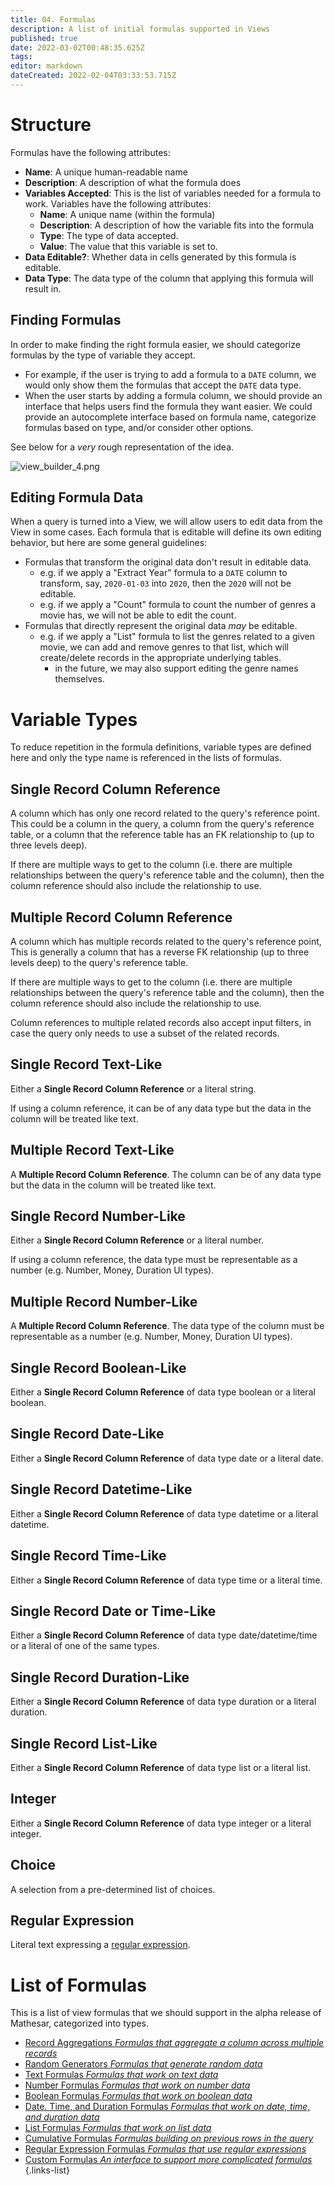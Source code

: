```yaml
---
title: 04. Formulas
description: A list of initial formulas supported in Views
published: true
date: 2022-03-02T00:48:35.625Z
tags: 
editor: markdown
dateCreated: 2022-02-04T03:33:53.715Z
---
```


# Structure

Formulas have the following attributes:
- **Name**: A unique human-readable name
- **Description**: A description of what the formula does
- **Variables Accepted**: This is the list of variables needed for a formula to work. Variables have the following attributes:
    - **Name**: A unique name (within the formula)
    - **Description**: A description of how the variable fits into the formula
    - **Type**: The type of data accepted.
    - **Value**: The value that this variable is set to.
- **Data Editable?**: Whether data in cells generated by this formula is editable.
- **Data Type**: The data type of the column that applying this formula will result in.

## Finding Formulas
In order to make finding the right formula easier, we should categorize formulas by the type of variable they accept.
- For example, if the user is trying to add a formula to a `DATE` column, we would only show them the formulas that accept the `DATE` data type.
- When the user starts by adding a formula column, we should provide an interface that helps users find the formula they want easier. We could provide an autocomplete interface based on formula name, categorize formulas based on type, and/or consider other options.

See below for a _very_ rough representation of the idea.

![view_builder_4.png](/view_builder_4.png)

## Editing Formula Data
When a query is turned into a View, we will allow users to edit data from the View in some cases. Each formula that is editable will define its own editing behavior, but here are some general guidelines:
- Formulas that transform the original data don't result in editable data.
    - e.g. if we apply a "Extract Year" formula to a `DATE` column to transform, say, `2020-01-03` into `2020`, then the `2020` will not be editable.
    - e.g. if we apply a "Count" formula to count the number of genres a movie has, we will not be able to edit the count.
- Formulas that directly represent the original data _may_ be editable.
   - e.g. if we apply a "List" formula to list the genres related to a given movie, we can add and remove genres to that list, which will create/delete records in the appropriate underlying tables.
       - in the future, we may also support editing the genre names themselves.

# Variable Types
To reduce repetition in the formula definitions, variable types are defined here and only the type name is referenced in the lists of formulas.

## Single Record Column Reference
A column which has only one record related to the query's reference point. This could be a column in the query, a column from the query's reference table, or a column that the reference table has an FK relationship to (up to three levels deep).

If there are multiple ways to get to the column (i.e. there are multiple relationships between the query's reference table and the column), then the column reference should also include the relationship to use.

## Multiple Record Column Reference
A column which has multiple records related to the query's reference point, This is generally a column that has a reverse FK relationship (up to three levels deep) to the query's reference table.

If there are multiple ways to get to the column (i.e. there are multiple relationships between the query's reference table and the column), then the column reference should also include the relationship to use.

Column references to multiple related records also accept input filters, in case the query only needs to use a subset of the related records.

## Single Record Text-Like
Either a **Single Record Column Reference** or a literal string.

If using a column reference, it can be of any data type but the data in the column will be treated like text. 

## Multiple Record Text-Like
A **Multiple Record Column Reference**. The column can be of any data type but the data in the column will be treated like text. 

## Single Record Number-Like
Either a **Single Record Column Reference** or a literal number.

If using a column reference, the data type must be representable as a number (e.g. Number, Money, Duration UI types).

## Multiple Record Number-Like
A **Multiple Record Column Reference**. The data type of the column must be representable as a number (e.g. Number, Money, Duration UI types).

## Single Record Boolean-Like
Either a **Single Record Column Reference** of data type boolean or a literal boolean.

## Single Record Date-Like
Either a **Single Record Column Reference** of data type date or a literal date.

## Single Record Datetime-Like
Either a **Single Record Column Reference** of data type datetime or a literal datetime.

## Single Record Time-Like
Either a **Single Record Column Reference** of data type time or a literal time.

## Single Record Date or Time-Like
Either a **Single Record Column Reference** of data type date/datetime/time or a literal of one of the same types.

## Single Record Duration-Like
Either a **Single Record Column Reference** of data type duration or a literal duration.

## Single Record List-Like
Either a **Single Record Column Reference** of data type list or a literal list.

## Integer
Either a **Single Record Column Reference** of data type integer or a literal integer.

## Choice
A selection from a pre-determined list of choices.

## Regular Expression
Literal text expressing a [regular expression](https://www.postgresql.org/docs/current/functions-matching.html#FUNCTIONS-POSIX-REGEXP).

# List of Formulas
This is a list of view formulas that we should support in the alpha release of Mathesar, categorized into types.

- [Record Aggregations *Formulas that aggregate a column across multiple records*](/en/product/specs/2022-01-views/04-formulas/4a-record-aggregations)
- [Random Generators *Formulas that generate random data*](/en/product/specs/2022-01-views/04-formulas/4b-random-generators)
- [Text Formulas *Formulas that work on text data*](/en/product/specs/2022-01-views/04-formulas/4c-text-formulas)
- [Number Formulas *Formulas that work on number data*](/en/product/specs/2022-01-views/04-formulas/4d-number-formulas)
- [Boolean Formulas *Formulas that work on boolean data*](/en/product/specs/2022-01-views/04-formulas/4e-boolean-formulas)
- [Date. Time, and Duration Formulas *Formulas that work on date, time, and duration data*](/en/product/specs/2022-01-views/04-formulas/4f-datetime-formulas)
- [List Formulas *Formulas that work on list data*](/en/product/specs/2022-01-views/04-formulas/4g-list-formulas)
- [Cumulative Formulas *Formulas building on previous rows in the query*](/en/product/specs/2022-01-views/04-formulas/4h-cumulative-formulas)
- [Regular Expression Formulas *Formulas that use regular expressions*](/en/product/specs/2022-01-views/04-formulas/4i-regex-formulas)
- [Custom Formulas *An interface to support more complicated formulas*](/en/product/specs/2022-01-views/04-formulas/4j-custom-formulas)
{.links-list}


